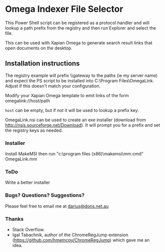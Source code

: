 Omega Indexer File Selector
====
This Power Shell script can be registered as a protocol handler and will lookup a path prefix from the registry and then run Explorer and select the file.

This can be used with Xapian Omega to generate search result links that open documents on the desktop.

## Installation instructions
The registry example will prefix \\\\gateway to the paths (ie my server name) and expect the PS script to be installed into C:\Program Files\OmegaLink. Adjust if this doesn't match your configuration.

Modify your Xapian Omega template to emit links of the form
omegalink://host/path

`host` can be empty, but if not it will be used to lookup a prefix key.

OmegaLink.nsi can be used to create an exe installer (download from http://nsis.sourceforge.net/Download). It will prompt you for a prefix and set the registry keys as needed.

### Installer
Install MakeMSI then run
"c:\program files (x86)\makemsi\mm.cmd" OmegaLink.mm

### ToDo
Write a better installer

### Bugs? Questions? Suggestions?
Please feel free to email me at darius@dons.net.au

### Thanks
* Stack Overflow.
* Igal Tabachnik, author of the ChromeRegJump extension (https://github.com/hmemcpy/ChromeRegJump) which gave me an idea.

